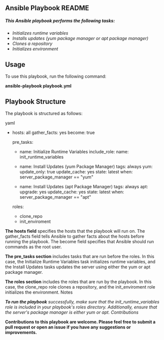 ## Ansible Playbook README

##### This Ansible playbook performs the following tasks:
-
    _Initializes runtime variables_
-
    _Installs updates (yum package manager or apt package manager)_
-
    _Clones a repository_
-
    _Initializes environment_

## Usage

To use this playbook, run the following command:

**ansible-playbook playbook.yml**

## Playbook Structure

The playbook is structured as follows:

yaml

- hosts: all
  gather_facts: yes
  become: true

  pre_tasks:
    - name: Initialize Runtime Variables
      include_role:
        name: init_runtime_variables

    - name: Install Updates (yum Package Manager)
      tags: always
      yum:
        update_only: true
        update_cache: yes
        state: latest
      when: server_package_manager == "yum"
    
    - name: Install Updates (apt Package Manager)
      tags: always
      apt:
        upgrade: yes
        update_cache: yes
        state: latest
      when: server_package_manager == "apt"

  roles:
    - clone_repo
    - init_enviroment

**The hosts field** specifies the hosts that the playbook will run on. The gather_facts field tells Ansible to gather facts about the hosts before running the playbook. The become field specifies that Ansible should run commands as the root user.

**The pre_tasks section** includes tasks that are run before the roles. In this case, the Initialize Runtime Variables task initializes runtime variables, and the Install Updates tasks updates the server using either the yum or apt package manager.

**The roles section** includes the roles that are run by the playbook. In this case, the clone_repo role clones a repository, and the init_enviroment role initializes the environment.
Notes

_**To run the playbook** successfully, make sure that the init_runtime_variables role is included in your playbook's roles directory. Additionally, ensure that the server's package manager is either yum or apt.
Contributions_

**Contributions to this playbook are welcome. Please feel free to submit a pull request or open an issue if you have any suggestions or improvements.**